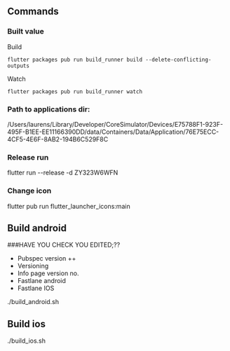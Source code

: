 ## Commands

### Built value
Build
```
flutter packages pub run build_runner build --delete-conflicting-outputs
```
Watch
```
flutter packages pub run build_runner watch
```

### Path to applications dir:
/Users/laurens/Library/Developer/CoreSimulator/Devices/E75788F1-923F-495F-B1EE-EE11166390DD/data/Containers/Data/Application/76E75ECC-4CF5-4E6F-8AB2-194B6C529F8C

### Release run
flutter run --release -d ZY323W6WFN

### Change icon
flutter pub run flutter_launcher_icons:main

## Build android
###HAVE YOU CHECK YOU EDITED;??
- Pubspec version ++
- Versioning
- Info page version no.
- Fastlane android
- Fastlane IOS

./build_android.sh

## Build ios
./build_ios.sh


